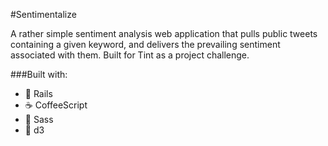 #Sentimentalize

A rather simple sentiment analysis web application that pulls public tweets containing a given keyword, and delivers the prevailing sentiment associated with them. Built for Tint as a project challenge. 

###Built with:
- :gem: Rails
- :coffee: CoffeeScript
- :shaved_ice: Sass
- :honey_pot: d3
